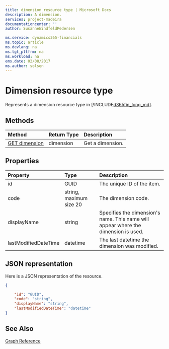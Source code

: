 ```yaml
---
title: dimension resource type | Microsoft Docs
description: A dimension.
services: project-madeira
documentationcenter: ''
author: SusanneWindfeldPedersen

ms.service: dynamics365-financials
ms.topic: article
ms.devlang: na
ms.tgt_pltfrm: na
ms.workload: na
ems.date: 02/08/2017
ms.author: solsen
---
```


# Dimension resource type
Represents a dimension resource type in [!INCLUDE[d365fin_long_md](../dynamics-nav/includes/d365fin_long_md.md)].

## Methods

| Method       | Return Type  |Description|
|:---------------|:--------|:----------|
|[GET dimension](get-dimension.md)|dimension|Get a dimension.|


## Properties
| Property	   | Type	|Description|
|:---------------|:--------|:----------|
|id|GUID|The unique ID of the item.|
|code|string, maximum size 20|The dimension code.|
|displayName|string|Specifies the dimension's name. This name will appear where the dimension is used.|
|lastModifiedDateTime|datetime|The last datetime the dimension was modified.|  


## JSON representation

Here is a JSON representation of the resource.


```json
{

    "id": "GUID",
    "code": "string",
    "displayName": "string",
    "lastModifiedDateTime": "datetime"
}
```


## See Also
[Graph Reference](graph-reference.md)  
